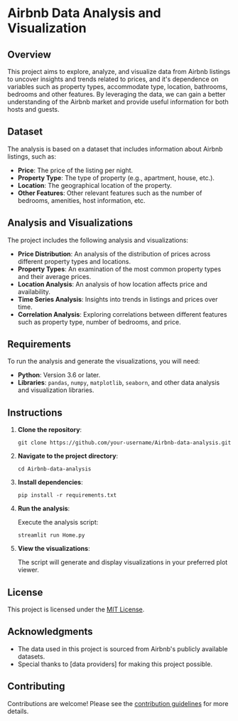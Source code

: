 # Airbnb Data Analysis and Visualization

## Overview

This project aims to explore, analyze, and visualize data from Airbnb listings to uncover insights and trends related to prices, and it's dependence on variables such as property types, accommodate type, location, bathrooms, bedrooms and other features. By leveraging the data, we can gain a better understanding of the Airbnb market and provide useful information for both hosts and guests.

## Dataset

The analysis is based on a dataset that includes information about Airbnb listings, such as:

- **Price**: The price of the listing per night.
- **Property Type**: The type of property (e.g., apartment, house, etc.).
- **Location**: The geographical location of the property.
- **Other Features**: Other relevant features such as the number of bedrooms, amenities, host information, etc.

## Analysis and Visualizations

The project includes the following analysis and visualizations:

- **Price Distribution**: An analysis of the distribution of prices across different property types and locations.
- **Property Types**: An examination of the most common property types and their average prices.
- **Location Analysis**: An analysis of how location affects price and availability.
- **Time Series Analysis**: Insights into trends in listings and prices over time.
- **Correlation Analysis**: Exploring correlations between different features such as property type, number of bedrooms, and price.

## Requirements

To run the analysis and generate the visualizations, you will need:

- **Python**: Version 3.6 or later.
- **Libraries**: `pandas`, `numpy`, `matplotlib`, `seaborn`, and other data analysis and visualization libraries.

## Instructions

1. **Clone the repository**:

    ```shell
    git clone https://github.com/your-username/Airbnb-data-analysis.git
    ```

2. **Navigate to the project directory**:

    ```shell
    cd Airbnb-data-analysis
    ```

3. **Install dependencies**:

    ```shell
    pip install -r requirements.txt
    ```

4. **Run the analysis**:

    Execute the analysis script:

    ```shell
    streamlit run Home.py
    ```

5. **View the visualizations**:

    The script will generate and display visualizations in your preferred plot viewer.

## License

This project is licensed under the [MIT License](LICENSE).

## Acknowledgments

- The data used in this project is sourced from Airbnb's publicly available datasets.
- Special thanks to [data providers] for making this project possible.

## Contributing

Contributions are welcome! Please see the [contribution guidelines](CONTRIBUTING.md) for more details.
